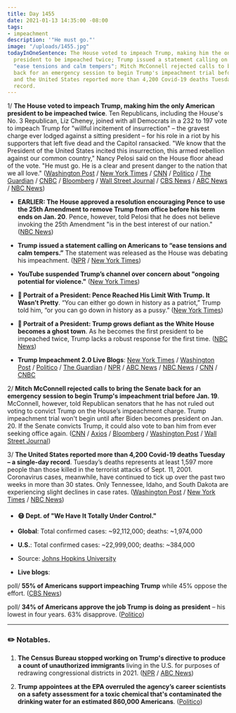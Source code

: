 ```yaml
---
title: Day 1455
date: 2021-01-13 14:35:00 -08:00
tags:
- impeachment
description: '"He must go."'
image: "/uploads/1455.jpg"
todayInOneSentence: The House voted to impeach Trump, making him the only American
  president to be impeached twice; Trump issued a statement calling on Americans to
  "ease tensions and calm tempers"; Mitch McConnell rejected calls to bring the Senate
  back for an emergency session to begin Trump's impeachment trial before Jan. 19;
  and the United States reported more than 4,200 Covid-19 deaths Tuesday – a single-day
  record.
---
```


1/ **The House voted to impeach Trump, making him the only American president to be impeached twice**. Ten Republicans, including the House's No. 3 Republican, Liz Cheney, joined with all Democrats in a 232 to 197 vote to impeach Trump for "willful incitement of insurrection" – the gravest charge ever lodged against a sitting president – for his role in a riot by his supporters that left five dead and the Capitol ransacked. "We know that the President of the United States incited this insurrection, this armed rebellion against our common country," Nancy Pelosi said on the House floor ahead of the vote. "He must go. He is a clear and present danger to the nation that we all love." ([Washington Post](https://www.washingtonpost.com/politics/house-impeachment-trump/2021/01/13/05fe731c-55c5-11eb-a931-5b162d0d033d_story.html) / [New York Times](https://www.nytimes.com/live/2021/01/13/us/trump-impeachment) / [CNN](https://www.cnn.com/2021/01/13/politics/house-vote-impeachment/index.html) / [Politico](https://www.politico.com/news/2021/01/13/house-impeachment-trump-458589) / [The Guardian](https://www.theguardian.com/us-news/2021/jan/13/house-trump-inciting-insurrection-impeachment-capitol-attack) / [CNBC](https://www.cnbc.com/2021/01/13/house-to-impeach-trump-for-inciting-capitol-riot.html) / [Bloomberg](https://www.bloomberg.com/news/articles/2021-01-13/trump-is-impeached-again-faces-senate-trial-on-riot-at-capitol?srnd=premium) / [Wall Street Journal](https://www.wsj.com/articles/trump-to-face-impeachment-vote-over-capitol-riot-11610543781) / [CBS News](https://www.cbsnews.com/news/house-republicans-vote-impeach-trump/) / [ABC News](https://abcnews.go.com/Politics/live-updates/2020-election-transition-trump-biden-impeachment/?id=75166132) / [NBC News](https://www.nbcnews.com/politics/congress/house-poised-impeach-trump-second-time-incitement-insurrection-n1254051))

* **EARLIER: The House approved a resolution encouraging Pence to use the 25th Amendment to remove Trump from office before his term ends on Jan. 20**. Pence, however, told Pelosi that he does not believe invoking the 25th Amendment "is in the best interest of our nation." ([NBC News](https://www.nbcnews.com/politics/congress/blog/2021-01-12-trump-impeachment-25th-amendment-n1253803#anchor-Readthehighlights))

* **Trump issued a statement calling on Americans to “ease tensions and calm tempers.”** The statement was released as the House was debating his impeachment. ([NPR](https://www.npr.org/sections/trump-impeachment-effort-live-updates/2021/01/13/956462941/trump-calls-for-no-violence-as-congress-moves-to-impeach-him-for-role-in-riot) / [New York Times](https://www.nytimes.com/live/2021/01/13/us/capitol-investigation#trump-statement-violence))

* **YouTube suspended Trump’s channel over concern about "ongoing potential for violence."** ([New York Times](https://www.nytimes.com/2021/01/12/technology/youtube-suspends-trump.html))

* **👑 Portrait of a President: Pence Reached His Limit With Trump. It Wasn’t Pretty**. “You can either go down in history as a patriot,” Trump told him, “or you can go down in history as a pussy.” ([New York Times](https://www.nytimes.com/2021/01/12/us/politics/mike-pence-trump.html))

* **👑 Portrait of a President: Trump grows defiant as the White House becomes a ghost town**. As he becomes the first president to be impeached twice, Trump lacks a robust response for the first time. ([NBC News](https://www.nbcnews.com/politics/trump-impeachment-inquiry/trump-grows-defiant-white-house-becomes-ghost-town-n1254087))

* **Trump Impeachment 2.0 Live Blogs**: [New York Times](https://www.nytimes.com/live/2021/01/13/us/trump-impeachment/) / [Washington Post](https://www.washingtonpost.com/politics/2021/01/13/trump-impeachment-biden-transition-live-updates/) / [Politico](https://www.politico.com/live-news-updates/2021/01/13/trump-second-impeachment-house-vote-210113) / [The Guardian](https://www.theguardian.com/us-news/live/2021/jan/13/donald-trump-impeachment-nancy-pelosi-joe-biden-mike-pence-congress-covid-coronavirus-live-updates) / [NPR](https://www.npr.org/sections/trump-impeachment-effort-live-updates/2021/01/13/956000345/the-house-is-expected-to-impeach-trump-a-2nd-time-heres-how-it-will-work) / [ABC News](https://abcnews.go.com/Politics/live-updates/2020-election-transition-trump-biden-impeachment/?id=75166132) / [NBC News](https://www.nbcnews.com/politics/congress/live-blog/2021-01-13-trump-impeachment-25th-amendment-n1253971) / [CNN](https://www.cnn.com/politics/live-news/house-trump-impeachment-vote-01-13-21/) / [CNBC](https://www.cnbc.com/2021/01/13/trump-impeachment-vote-biden-transition-live-updates.html)

2/ **Mitch McConnell rejected calls to bring the Senate back for an emergency session to begin Trump's impeachment trial before Jan. 19**. McConnell, however, told Republican senators that he has not ruled out voting to convict Trump on the House’s impeachment charge. Trump impeachment trial won't begin until after Biden becomes president on Jan. 20. If the Senate convicts Trump, it could also vote to ban him from ever seeking office again. ([CNN](https://www.cnn.com/2021/01/13/politics/mcconnell-democrats-impeachment-trial-trump/index.html) / [Axios](https://www.axios.com/mcconnell-trump-convict-impeachment-trial-99246975-8c02-47f4-90d3-14a23c00afd1.html) / [Bloomberg](https://www.bloomberg.com/news/articles/2021-01-13/mcconnell-won-t-agree-to-early-start-for-trump-impeachment-trial?sref=MIBMEEoj) / [Washington Post](https://www.washingtonpost.com/politics/2021/01/13/trump-impeachment-biden-transition-live-updates/#link-IIVQCJVCTRDVHJDY4BA6BHEAHU) / [Wall Street Journal](https://www.wsj.com/articles/trump-to-face-impeachment-vote-over-capitol-riot-11610543781))

3/ **The United States reported more than 4,200 Covid-19 deaths Tuesday – a single-day record**. Tuesday’s deaths represents at least 1,597 more people than those killed in the terrorist attacks of Sept. 11, 2001. Coronavirus cases, meanwhile, have continued to tick up over the past two weeks in more than 30 states. Only Tennessee, Idaho, and South Dakota  are experiencing slight declines in case rates. ([Washington Post](https://www.washingtonpost.com/nation/2021/01/13/coronavirus-covid-updates/) / [New York Times](https://www.nytimes.com/live/2021/01/13/world/covid19-coronavirus#the-fallout-from-the-capitol-siege-has-overshadowed-the-surging-us-virus-death-toll) / [NBC News](https://www.nbcnews.com/news/us-news/live-blog/2021-01-13-covid-live-updates-vaccine-news-n1254036))

* #### 😷 Dept. of "We Have It Totally Under Control."

* **Global**: Total confirmed cases: \~92,112,000; deaths: \~1,974,000

* **U.S.**: Total confirmed cases: \~22,999,000; deaths: \~384,000

* Source: [Johns Hopkins University](https://coronavirus.jhu.edu/map.html)

* **Live blogs**:

poll/ **55% of Americans support impeaching Trump** while 45% oppose the effort. ([CBS News](https://www.cbsnews.com/news/opinion-poll-impeachment-donald-trump/))

poll/ **34% of Americans approve the job Trump is doing as president** – his lowest in four years. 63% disapprove. ([Politico](https://www.politico.com/news/2021/01/13/trump-approval-rating-poll-458602))

---

### ✏️ Notables.

1. **The Census Bureau stopped working on Trump's directive to produce a count of unauthorized immigrants** living in the U.S. for purposes of redrawing congressional districts in 2021. ([NPR](https://www.npr.org/2021/01/13/956352495/census-bureau-stops-work-on-trumps-request-for-unauthorized-immigrant-count) / [ABC News](https://abcnews.go.com/Politics/wireStory/trump-appointees-pressure-census-report-undocumented-75222406))

2. **Trump appointees at the EPA overruled the agency’s career scientists on a safety assessment for a toxic chemical that's contaminated the drinking water for an estimated 860,000 Americans**. ([Politico](https://www.politico.com/news/2021/01/13/trump-epa-toxic-chemical-458962))